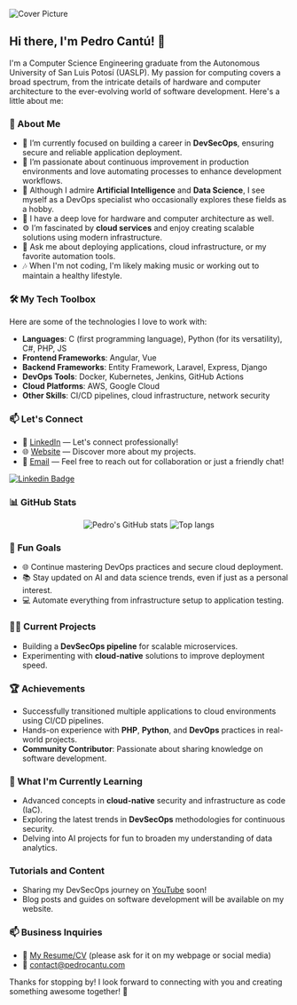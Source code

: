 ![Cover Picture](https://pedrodejesus.blog/wp-content/uploads/2025/04/PXL_20250420_224845059.jpg)
## Hi there, I'm Pedro Cantú! 👋

I'm a Computer Science Engineering graduate from the Autonomous University of San Luis Potosí (UASLP). My passion for computing covers a broad spectrum, from the intricate details of hardware and computer architecture to the ever-evolving world of software development. Here's a little about me:

### 🚀 About Me
- 🔭 I’m currently focused on building a career in **DevSecOps**, ensuring secure and reliable application deployment.
- 🌱 I’m passionate about continuous improvement in production environments and love automating processes to enhance development workflows.
- 👯 Although I admire **Artificial Intelligence** and **Data Science**, I see myself as a DevOps specialist who occasionally explores these fields as a hobby.
- 🤖 I have a deep love for hardware and computer architecture as well.
- ⚙️ I’m fascinated by **cloud services** and enjoy creating scalable solutions using modern infrastructure.
- 💬 Ask me about deploying applications, cloud infrastructure, or my favorite automation tools.
- 🎶 When I'm not coding, I'm likely making music or working out to maintain a healthy lifestyle.

### 🛠️ My Tech Toolbox
Here are some of the technologies I love to work with:
- **Languages**: C (first programming language), Python (for its versatility), C#, PHP, JS
- **Frontend Frameworks**: Angular, Vue
- **Backend Frameworks**: Entity Framework, Laravel, Express, Django
- **DevOps Tools**: Docker, Kubernetes, Jenkins, GitHub Actions
- **Cloud Platforms**: AWS, Google Cloud
- **Other Skills**: CI/CD pipelines, cloud infrastructure, network security

### 📫 Let's Connect
- 💼 [LinkedIn](https://www.linkedin.com/in/pedro-cantú) — Let's connect professionally!
- 🌐 [Website](https://helloworld.pedrocantu.com) — Discover more about my projects.
- 📧 [Email](mailto:contact@pedrocantu.com) — Feel free to reach out for collaboration or just a friendly chat!

[![Linkedin Badge](https://img.shields.io/badge/-Pedro_Cantú-0e76a8?style=flat&labelColor=0e76a8&logo=linkedin&logoColor=white)](https://www.linkedin.com/in/pedro-cantú) 

### 📊 GitHub Stats
<div align="center">
<img alt="Pedro's GitHub stats" src="https://github-readme-stats.vercel.app/api?username=PedroCantu-Dev&show_icons=true&theme=radical"/>
<img alt="Top langs" src="https://github-readme-stats.vercel.app/api/top-langs/?username=PedroCantu-Dev&layout=compact&langs_count=8"/>
</div>

### 🎯 Fun Goals
- 🌐 Continue mastering DevOps practices and secure cloud deployment.
- 📚 Stay updated on AI and data science trends, even if just as a personal interest.
- 💻 Automate everything from infrastructure setup to application testing.

### 👨‍💻 Current Projects
- Building a **DevSecOps pipeline** for scalable microservices.
- Experimenting with **cloud-native** solutions to improve deployment speed.

### 🏆 Achievements
- Successfully transitioned multiple applications to cloud environments using CI/CD pipelines.
- Hands-on experience with **PHP**, **Python**, and **DevOps** practices in real-world projects.
- **Community Contributor**: Passionate about sharing knowledge on software development.

### 🌱 What I'm Currently Learning
- Advanced concepts in **cloud-native** security and infrastructure as code (IaC).
- Exploring the latest trends in **DevSecOps** methodologies for continuous security.
- Delving into AI projects for fun to broaden my understanding of data analytics.

### Tutorials and Content
- Sharing my DevSecOps journey on [YouTube](https://youtube.com/channel/) soon!
- Blog posts and guides on software development will be available on my website.

### 📫 Business Inquiries
- 📄 [My Resume/CV](https://pedrodejesus.blog/en/cv-request/) (please ask for it on my webpage or social media)
- 💼 contact@pedrocantu.com

Thanks for stopping by! I look forward to connecting with you and creating something awesome together! 🚀
